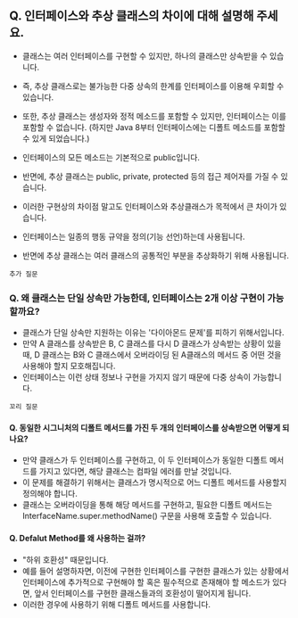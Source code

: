 ## **Q. 인터페이스와 추상 클래스의 차이에 대해 설명해 주세요.**
- 클래스는 여러 인터페이스를 구현할 수 있지만, 하나의 클래스만 상속받을 수 있습니다. 
- 즉, 추상 클래스로는 불가능한 다중 상속의 한계를 인터페이스를 이용해 우회할 수 있습니다. 
- 또한, 추상 클래스는 생성자와 정적 메소드를 포함할 수 있지만, 인터페이스는 이를 포함할 수 없습니다. (하지만 Java 8부터 인터페이스에는 디폴트 메소드를 포함할 수 있게 되었습니다.)
- 인터페이스의 모든 메소드는 기본적으로 public입니다. 
- 반면에, 추상 클래스는 public, private, protected 등의 접근 제어자를 가질 수 있습니다.

- 이러한 구현상의 차이점 말고도 인터페이스와 추상클래스가 목적에서 큰 차이가 있습니다. 
- 인터페이스는 일종의 행동 규약을 정의(기능 선언)하는데 사용됩니다. 
- 반면에 추상 클래스는 여러 클래스의 공통적인 부분을 추상화하기 위해 사용됩니다.

`추가 질문`

### **Q. 왜 클래스는 단일 상속만 가능한데, 인터페이스는 2개 이상 구현이 가능할까요?**
- 클래스가 단일 상속만 지원하는 이유는 '다이아몬드 문제'를 피하기 위해서입니다. 
- 만약 A 클래스를 상속받은 B, C 클래스를 다시 D 클래스가 상속받는 상황이 있을때, D 클래스는 B와 C 클래스에서 오버라이딩 된 A클래스의 메서드 중 어떤 것을 사용해야 할지 모호해집니다. 
- 인터페이스는 이런 상태 정보나 구현을 가지지 않기 때문에 다중 상속이 가능합니다.

`꼬리 질문`

#### **Q. 동일한 시그니처의 디폴트 메서드를 가진 두 개의 인터페이스를 상속받으면 어떻게 되나요?**
- 만약 클래스가 두 인터페이스를 구현하고, 이 두 인터페이스가 동일한 디폴트 메서드를 가지고 있다면, 해당 클래스는 컴파일 에러를 만날 것입니다.
- 이 문제를 해결하기 위해서는 클래스가 명시적으로 어느 디폴트 메서드를 사용할지 정의해야 합니다. 
- 클래스는 오버라이딩을 통해 해당 메서드를 구현하고, 필요한 디폴트 메서드는 InterfaceName.super.methodName() 구문을 사용해 호출할 수 있습니다.

#### **Q. Defalut Method를 왜 사용하는 걸까?**
- "하위 호환성" 때문입니다. 
- 예를 들어 설명하자면, 이전에 구현한 인터페이스를 구현한 클래스가 있는 상황에서 인터페이스에 추가적으로 구현해야 할 혹은 필수적으로 존재해야 할 메소드가 있다면, 앞서 인터페이스를 구현한 클래스들과의 호환성이 떨어지게 됩니다. 
- 이러한 경우에 사용하기 위해 디폴트 메서드를 사용합니다.